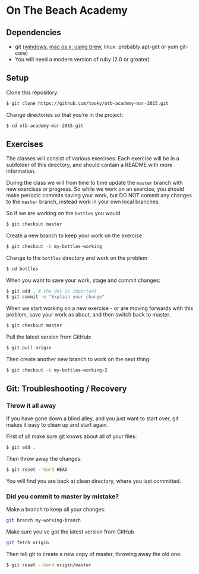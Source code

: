 # On The Beach Academy

## Dependencies

* git ([windows](http://msysgit.github.com/), [mac os x: using brew](http://brew.sh/), linux: probably apt-get or yum git-core)
* You will need a modern version of ruby (2.0 or greater)

## Setup

Clone this repository:

```bash
$ git clone https://github.com/tooky/otb-academy-mar-2015.git
```

Change directories so that you're in the project:

```bash
$ cd otb-academy-mar-2015.git
```

## Exercises

The classes will consist of various exercises. Each exercise will be in
a subfolder of this directory, and should contain a README with more
information.

During the class we will from time to time update the `master` branch with new
exercises or progress. So while we work on an exercise, you should make periodic
commits saving your work, but DO NOT commit any changes to the `master` branch,
instead work in your own local branches.

So if we are working on the `bottles` you would 

```bash
$ git checkout master
```

Create a new branch to keep your work on the exercise

```bash
$ git checkout -b my-bottles-working
```

Change to the `bottles` directory and work on the problem

```bash
$ cd bottles
```

When you want to save your work, stage and commit changes:

```bash
$ git add . # the dot is important
$ git commit -m "Explain your change"
```

When we start working on a new exercise - or are moving forwards with this
problem, save your work as about, and then switch back to master.

```bash
$ git checkout master
```

Pull the latest version from GitHub:

```bash
$ git pull origin
```

Then create another new branch to work on the next thing:

```bash
$ git checkout -b my-bottles-working-2
```

## Git: Troubleshooting / Recovery

### Throw it all away

If you have gone down a blind alley, and you just want to start over, git makes
it easy to clean up and start again.

First of all make sure git knows about all of your files:

```bash
$ git add .
```

Then throw away the changes:

```bash
$ git reset --hard HEAD
```

You will find you are back at clean directory, where you last committed.

### Did you commit to master by mistake?

Make a branch to keep all your changes:

```bash
git branch my-working-branch
```

Make sure you've got the latest version from GitHub

```bash
git fetch origin
```

Then tell git to create a new copy of master, throwing away the old one:

```bash
$ git reset --hard origin/master
```
